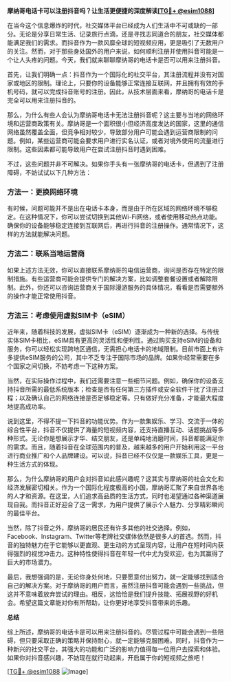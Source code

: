 **摩纳哥电话卡可以注册抖音吗？让生活更便捷的深度解读[[TG💪+ @esim1088](https://t.me/s/esim1088)]**

在当今这个信息爆炸的时代，社交媒体平台已经成为人们生活中不可或缺的一部分。无论是分享日常生活、记录旅行点滴，还是寻找志同道合的朋友，社交媒体都能满足我们的需求。而抖音作为一款风靡全球的短视频应用，更是吸引了无数用户的关注。然而，对于那些身处国外的用户来说，如何顺利注册并使用抖音可能是一个让人头疼的问题。今天，我们就来聊聊摩纳哥的电话卡是否可以用来注册抖音。

首先，让我们明确一点：抖音作为一个国际化的社交平台，其注册流程并没有对国家或地区的限制。理论上，只要你的设备能够正常连接互联网，并且拥有有效的手机号码，就可以完成抖音账号的注册。因此，从技术层面来看，摩纳哥的电话卡是完全可以用来注册抖音的。

那么，为什么有些人会认为摩纳哥电话卡无法注册抖音呢？这主要与当地的网络环境和运营商政策有关。摩纳哥是一个面积很小但经济高度发达的国家，这里的通信网络虽然覆盖全面，但竞争相对较少，导致部分用户可能会遇到运营商限制的问题。例如，某些运营商可能会要求用户进行实名认证，或者对境外使用的流量进行限制。这些因素都可能导致用户在尝试注册抖音时遇到困难。

不过，这些问题并非不可解决。如果你手头有一张摩纳哥的电话卡，但遇到了注册障碍，不妨试试以下几种方法：

### 方法一：更换网络环境

有时候，问题可能并不是出在电话卡本身，而是由于所在区域的网络环境不够稳定。在这种情况下，你可以尝试切换到其他Wi-Fi网络，或者使用移动热点功能。确保你的设备能够稳定连接到互联网后，再进行抖音的注册操作。通常情况下，这样的方法就能解决问题。

### 方法二：联系当地运营商

如果上述方法无效，你可以直接联系摩纳哥的电信运营商，询问是否存在特定的限制措施。有些运营商可能会提供专门的解决方案，比如调整套餐设置或者解除限制。此外，你还可以咨询运营商关于国际漫游服务的具体情况，看看是否需要额外的操作才能正常使用抖音。

### 方法三：考虑使用虚拟SIM卡（eSIM）

近年来，随着科技的发展，虚拟SIM卡（eSIM）逐渐成为一种新的选择。与传统实体SIM卡相比，eSIM具有更高的灵活性和便利性。通过购买支持eSIM的设备和服务，你可以轻松实现跨地区通信，无需担心电话卡的地域限制。目前市面上有许多提供eSIM服务的公司，其中不乏专注于国际市场的品牌。如果你经常需要在多个国家之间切换，不妨考虑一下这种方案。

当然，在实际操作过程中，我们还需要注意一些细节问题。例如，确保你的设备支持抖音所需的最低系统版本；检查是否有任何第三方插件或安全软件干扰了注册过程；以及确认自己的网络连接是否足够稳定等。只有做好充分准备，才能最大程度地提高成功率。

说到这里，不得不提一下抖音的功能优势。作为一款集娱乐、学习、交流于一体的综合性平台，抖音不仅提供了海量的短视频内容，还支持直播互动、话题挑战等多种形式。无论你是想展示才华、结交朋友，还是单纯地消磨时间，抖音都能满足你的需求。而且，随着抖音在全球范围内的普及，越来越多的用户开始利用这一平台进行商业推广和个人品牌建设。可以说，抖音已经不仅仅是一款娱乐工具，更是一种生活方式的体现。

那么，为什么摩纳哥的用户会对抖音如此感兴趣呢？这其实与摩纳哥的社会文化和经济发展密切相关。作为一个国际化程度极高的小国，摩纳哥汇聚了来自世界各地的人才和资源。在这里，人们追求高品质的生活方式，同时也渴望通过各种渠道展现自我。而抖音正好迎合了这一需求，为用户提供了展示个人魅力、分享精彩瞬间的最佳平台。

当然，除了抖音之外，摩纳哥的居民还有许多其他的社交选择。例如，Facebook、Instagram、Twitter等老牌社交媒体依然是很多人的首选。然而，抖音的独特魅力在于它能够以更直观、更生动的方式呈现内容，让用户在短时间内获得强烈的视觉冲击力。这种特性使得抖音在年轻一代中尤为受欢迎，也为其赢得了巨大的市场潜力。

最后，我想强调的是，无论你身处何地，只要愿意付出努力，就一定能够找到适合自己的解决方案。对于摩纳哥的用户而言，虽然注册抖音可能会遇到一些挑战，但这并不意味着放弃尝试的理由。相反，这恰恰是我们提升技能、拓展视野的好机会。希望这篇文章能对你有所帮助，让你更好地享受抖音带来的乐趣。

**总结**

综上所述，摩纳哥的电话卡是可以用来注册抖音的。尽管过程中可能会遇到一些阻碍，但只要采取正确的策略并保持耐心，就一定能够克服困难。同时，抖音作为一种新兴的社交平台，其强大的功能和广泛的影响力值得每一位用户去探索和体验。如果你对抖音感兴趣，不妨现在就行动起来，开启属于你的短视频之旅吧！

[[TG💪+ @esim1088](https://t.me/s/esim1088) ![Image](https://i.postimg.cc/4NQfJmqS/Snipaste-2025-05-13-00-14-12.png)]